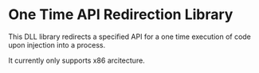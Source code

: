 # One Time API Redirection Library
This DLL library redirects a specified API for a one time execution of code upon injection into a process.

It currently only supports x86 arcitecture.

